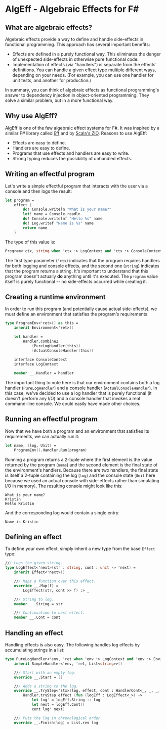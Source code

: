 # AlgEff - Algebraic Effects for F#
## What are algebraic effects?
Algebraic effects provide a way to define and handle side-effects in  functional programming. This approach has several important benefits:
* Effects are defined in a purely functional way. This eliminates the danger of unexpected side-effects in otherwise pure functional code.
* Implementation of effects (via "handlers") is separate from the effects' definitions. You can handle a given effect type multiple different ways, depending on your needs. (For example, you can use one handler for unit tests, and another for production.)

In summary, you can think of algebraic effects as functional programming's answer to dependency injection in object-oriented programming. They solve a similar problem, but in a more functional way.
## Why use AlgEff?
AlgEff is one of the few algebraic effect systems for F#. It was inspired by a similar F# library called [Eff](https://github.com/palladin/Eff) and by [Scala's ZIO](https://zio.dev/). Reasons to use AlgEff:
* Effects are easy to define.
* Handlers are easy to define.
* Programs that use effects and handlers are easy to write.
* Strong typing reduces the possibility of unhandled effects.
## Writing an effectful program
Let's write a simple effectful program that interacts with the user via a console and then logs the result:
```fsharp
let program =
    effect {
        do! Console.writeln "What is your name?"
        let! name = Console.readln
        do! Console.writelnf "Hello %s" name
        do! Log.writef "Name is %s" name
        return name
    }
```
The type of this value is:
```fsharp
Program<'ctx, string when 'ctx :> LogContext and 'ctx :> ConsoleContext>
```
The first type parameter (`'ctx`) indicates that the program requires handlers for both logging and console effects, and the second one (`string`) indicates that the program returns a string. It's important to understand that this program doesn't actually **do** anything until it's executed. The `program` value itself is purely functional -- no side-effects occurred while creating it.
## Creating a runtime environment
In order to run this program (and potentially cause actual side-effects), we must define an environment that satisfies the program's requirements:
```fsharp
type ProgramEnv<'ret>() as this =
    inherit Environment<'ret>()

    let handler =
        Handler.combine2
            (PureLogHandler(this))
            (ActualConsoleHandler(this))
    
    interface ConsoleContext
    interface LogContext

    member __.Handler = handler
```
The important thing to note here is that our environment contains both a log handler (`PureLogHandler`) and a console handler (`ActualConsoleHandler`). In this case, we've decided to use a log handler that is purely functional (it doesn't perform any I/O) and a console handler that invokes a real command-line console. We could easily have made other choices.
## Running an effectful program
Now that we have both a program and an environment that satisfies its requirements, we can actually run it:
```fsharp
let name, (log, Unit) =
    ProgramEnv().Handler.Run(program)
```
Running a program returns a 2-tuple where the first element is the value returned by the program (`name`) and the second element is the final state of the environment's handlers. Because there are two handlers, the final state is itself a 2-tuple containing the log (`log`) and the console state (`Unit` here because we used an actual console with side-effects rather than simulating I/O in memory). The resulting console might look like this:
```
What is your name?
Kristin
Hello Kristin
```
And the corresponding log would contain a single entry:
```
Name is Kristin
```
## Defining an effect
To define your own effect, simply inherit a new type from the base `Effect` type:
```fsharp
/// Logs the given string.
type LogEffect<'next>(str : string, cont : unit -> 'next) =
    inherit Effect<'next>()

    /// Maps a function over this effect.
    override __.Map(f) =
        LogEffect(str, cont >> f) :> _

    /// String to log.
    member __.String = str

    /// Continuation to next effect.
    member __.Cont = cont
```
## Handling an effect
Handling effects  is also easy. The following handles log effects by accumulating strings in a list:
```fsharp
type PureLogHandler<'env, 'ret when 'env :> LogContext and 'env :> Environment<'ret>>(env : 'env) =
    inherit SimpleHandler<'env, 'ret, List<string>>()

    /// Start with an empty log.
    override __.Start = []

    /// Adds a string to the log.
    override __.TryStep<'stx>(log, effect, cont : HandlerCont<_, _, _, 'stx>) =
        Handler.tryStep effect (fun (logEff : LogEffect<_>) ->
            let log' = logEff.String :: log
            let next = logEff.Cont()
            cont log' next)

    /// Puts the log in chronological order.
    override __.Finish(log) = List.rev log
```
<!--stackedit_data:
eyJoaXN0b3J5IjpbLTIwMDE0MDM4MTUsMTYwMzgxMTUwNSwtNj
EzNjgzMzA0LDE2NzkyOTg1OTAsMzU2MzM4NDM5LC0xNjIxMzk3
MTM4XX0=
-->